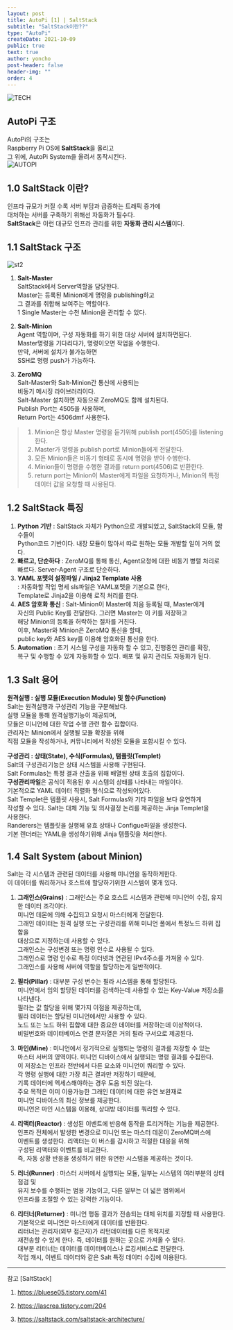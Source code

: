 ```yaml
---
layout: post
title: AutoPi [1] | SaltStack
subtitle: "SaltStack이란??"
type: "AutoPi"
createDate: 2021-10-09
public: true
text: true
author: yoncho
post-header: false
header-img: ""
order: 4
---
```


![TECH](https://user-images.githubusercontent.com/44021629/136679844-86de74a6-106c-4914-85d5-551815655837.PNG)  

## AutoPi 구조
AutoPi의 구조는  
Raspberry Pi OS에 **SaltStack**을 올리고  
그 위에, AutoPi System을 올려서 동작시킨다.  
![AUTOPI](https://user-images.githubusercontent.com/44021629/136700789-2eeb7a6b-b4b3-4435-9494-bf4616a277a1.PNG)  

## 1.0 SaltStack 이란?  
인프라 규모가 커질 수록 서버 부담과 급증하는 트래픽 증가에  
대처하는 서버를 구축하기 위해선 자동화가 필수다.  
**SaltStack**은 이런 대규모 인프라 관리를 위한 **자동화 관리 시스템**이다.  

## 1.1 SaltStack 구조  

![st2](https://user-images.githubusercontent.com/44021629/136700518-54ff1827-fe74-4277-9170-a235ec9d2062.png)  

1. **Salt-Master**    
SaltStack에서 Server역할을 담당한다.  
Master는 등록된 Minion에게 명령을 publishing하고  
그 결과를 취합해 보여주는 역할이다.  
1 Single Master는 수천 Minion을 관리할 수 있다.  

2. **Salt-Minion**    
Agent 역할이며, 구성 자동화를 하기 위한 대상 서버에 설치하면된다.  
Master명령을 기다리다가, 명령이오면 작업을 수행한다.  
만약, 서버에 설치가 불가능하면  
SSH로 명령 push가 가능하다.  

3. **ZeroMQ**   
Salt-Master와 Salt-Minion간 통신에 사용되는  
비동기 메시징 라이브러리이다.  
Salt-Master 설치하면 자동으로 ZeroMQ도 함께 설치된다.  
Publish Port는 4505을 사용하며,  
Return Port는 4506dmf 사용한다.  

> 1. Minion은 항상 Master 명령을 듣기위해 publish port(4505)를 listening한다.   
> 2. Master가 명령을 publish port로 Minion들에게 전달한다.  
> 3. 모든 Minion들은 비동기 형태로 동시에 명령을 받아 수행한다.  
> 4. Minion들이 명령을 수행한 결과를 return port(4506)로 반환한다.  
> 5. return port는 Minion이 Master에게 파일을 요청하거나, Minion의 특정 데이터 값을 요청할 때 사용된다.  


## 1.2 SaltStack 특징  
1. **Python 기반**
: SaltStack 자체가 Python으로 개발되었고, SaltStack의 모듈, 함수들이  
Python코드 기반이다. 내장 모듈이 많아서 따로 원하는 모듈 개발할 일이 거의 없다.  
2. **빠르고, 단순하다**
: ZeroMQ를 통해 통신, Agent요청에 대한 비동기 병렬 처리로 빠르다. Server-Agent 구조로 단순하다.  
3. **YAML 포맷의 설정파일 / Jinja2 Template 사용**    
: 자동화할 작업 명세 sls파일은 YAML포맷을 기본으로 한다,  
Template로 Jinja2을 이용해 로직 처리를 한다.  
4. **AES 암호화 통신**
:  Salt-Minion이 Master에 처음 등록될 때, Master에게  
자신의 Public Key를 전달한다. 그러면 Master는 이 키를 저장하고  
해당 Minion의 등록을 허락하는 절차를 거친다.  
이후, Master와 Minion은 ZeroMQ 통신을 할때,  
public key와 AES key를 이용해 암호화된 통신을 한다.  
5. **Automation**
: 초기 시스템 구성을 자동화 할 수 있고, 진행중인 관리를 확장,  
복구 및 수행할 수 있게 자동화할 수 있다. 배포 및 유지 관리도 자동화가 된다.  

## 1.3 Salt 용어  
**원격실행 : 실행 모듈(Execution Module) 및 함수(Function)**  
Salt는 원격실행과 구성관리 기능을 구분해놨다.  
실행 모듈을 통해 원격실행기능이 제공되며,  
모듈은 미니언에 대한 작업 수행 관련 함수 집합이다.  
관리자는 Minion에서 실행될 모듈 확장을 위해  
직접 모듈을 작성하거나, 커뮤니티에서 작성된 모듈을 포함시킬 수 있다.  

**구성관리 : 상태(State), 수식(Formulas), 탬플릿(Templet)**  
Salt의 구성관리기능은 상태 시스템을 사용해 구현된다.   
Salt Formulas는 특정 결과 산출을 위해 배열된 상태 호출의 집합이다.  
**구성관리파일**은 공식이 적용된 후 시스템의 상태를 나타내는 파일이다.  
기본적으로 YAML 데이터 직렬화 형식으로 작성되어있다.  
Salt Templet은 템플릿 사용시, Salt Formulas와 기타 파일을 보다 유연하게  
작성할 수 있다. Salt는 대체 기능 및 의사결정 논리를 제공하는 Jinja Templet을  
사용한다.  
Randerers는 템플릿을 실행해 유효 상태나 Configue파일을 생성한다.  
기본 렌더러는 YAML을 생성하기위해 Jinja 템플릿을 처리한다.  

## 1.4 Salt System (about Minion)  
Salt는 각 시스템과 관련된 데이터를 사용해 미니언을 동작하게한다.  
이 데이터를 쿼리하거나 호스트에 할당하기위한 시스템이 몇개 있다.  
1. **그래인스(Grains)**
: 그래인스는 주요 호스트 시스템과 관련해 미니언이 수집, 유지한 데이터 조각이다.   
미니언 데몬에 의해 수집되고 요청시 마스터에게 전달한다.  
그래인 데이터는 원격 실행 또는 구성관리를 위해 미니언 풀에서 특정노드 하위 집합을   
대상으로 지정하는데 사용할 수 있다.  
그래인스는 구성변경 또는 명령 인수로 사용될 수 있다.  
그래인스로 명령 인수로 특정 이더넷과 연관된 IPv4주소를 가져올 수 있다.  
그래인스를 사용해 서버에 역할을 할당하는게 일반적이다.  

2. **필라(Pillar)**
: 대부분 구성 변수는 필라 시스템을 통해 할당된다.   
미니언에서 임의 할당된 데이터를 검색하는데 사용할 수 있는 Key-Value 저장소를 나타낸다.   
필라는 값 할당을 위해 몇가지 이점을 제공하는데,  
필라 데이터는 할당된 미니언에서만 사용할 수 있다.  
노드 또는 노드 하위 집합에 대한 중요한 데이터를 저장하는데 이상적이다.  
비밀번호와 데이터베이스 연결 문자열은 거의 필라 구서으로 제공된다.  

3. **마인(Mine)**
: 미니언에서 정기적으로 실행되는 명령의 결과를 저장할 수 있는   
마스터 서버의 영역이다. 미니언 디바이스에서 실행되는 명령 결과를 수집한다.  
이 저장소는 인프라 전반에서 다른 요소와 미니언이 쿼리할 수 있다.  
각 명령 실행에 대한 가장 최근 결과만 저장하기 때문에,  
기록 데이터에 엑세스해야하는 경우 도움 되진 않는다.  
주요 목적은 이미 이용가능한 그래인 데이터에 대한 유연 보완재로  
미니언 디바이스의 최신 정보를 제공한다.  
미니언은 마인 시스템을 이용해, 상대방 데이터를 쿼리할 수 있다.  

4. **리액터(Reactor)**
: 생성된 이벤트에 반응해 동작을 트리거하는 기능을 제공한다.  
인프라 전체에서 발생한 변경으로 미니언 또는 마스터 데몬이 ZeroMQ버스에  
이벤트를 생성한다. 리액터는 이 버스를 감시하고 적절한 대응을 위해  
구성된 리액터와 이벤트를 비교한다.  
즉, 자동 상황 반응을 생성하기 위한 유연한 시스템을 제공하는 것이다.  

5. **러너(Runner)**
: 마스터 서버에서 실행되는 모듈, 일부는 시스템의 여러부분의 상태 점검 및  
유지 보수를 수행하는 범용 기능이고, 다른 일부는 더 넓은 범위에서  
인프라를 조절할 수 있는 강력한 기능이다.  

6. **리터너(Returner)**
: 미니언 행동 결과가 전송되는 대체 위치를 지정할 때 사용한다.  
기본적으로 미니언은 마스터에게 데이터를 반환한다.  
리터너는 관리자(외부 접근자)가 리턴데이터를 다른 목적지로  
재전송할 수 있게 한다. 즉, 데이터를 원하는 곳으로 가져올 수 있다.  
대부분 리터너는 데이터를 데이터베이스나 로깅서비스로 전달한다.  
작업 캐시, 이벤트 데이터와 같은 Salt 특정 데이터 수집에 이용된다.  



<hr>  
참고   
[SaltStack]  

1. https://bluese05.tistory.com/41    
  
2. https://lascrea.tistory.com/204   

3. https://saltstack.com/saltstack-architecture/

